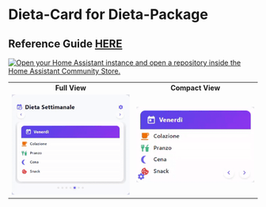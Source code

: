 #  Dieta-Card for Dieta-Package

## Reference Guide [HERE](https://github.com/OneStatePackages/dieta-package)

[![Open your Home Assistant instance and open a repository inside the Home Assistant Community Store.](https://my.home-assistant.io/badges/hacs_repository.svg)](https://my.home-assistant.io/redirect/hacs_repository/?owner=OneStatePackages&repository=dieta-card&category=plugin)

<table width="100%">
  <tr>
    <td align="center" width="50%"><strong>Full View</strong></td>
    <td align="center" width="50%"><strong>Compact View</strong></td>
  </tr>
  <tr>
    <td align="left">
      <img src="https://raw.githubusercontent.com/OneStatePackages/dieta-card/main/images/card1.gif" alt="gif1" width="300" />
    </td>
    <td align="right">
      <img src="https://raw.githubusercontent.com/OneStatePackages/dieta-card/main/images/card2.gif" alt="gif2" width="300" />
    </td>
  </tr>
</table>

